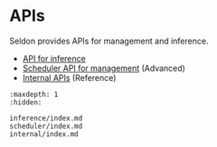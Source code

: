 # APIs

Seldon provides APIs for management and inference.

 * [API for inference](./inference/index.md)
 * [Scheduler API for management](./scheduler/index.md) (Advanced)
 * [Internal APIs](./internal/index.md) (Reference)

```{toctree}
:maxdepth: 1
:hidden:

inference/index.md
scheduler/index.md
internal/index.md
```
